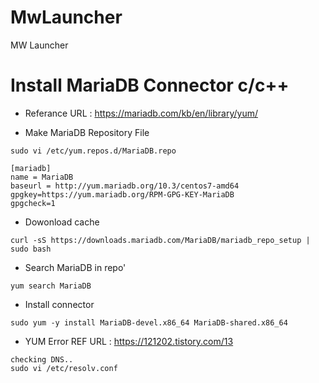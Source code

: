# MwLauncher
MW Launcher

# Install MariaDB Connector c/c++

* Referance URL : https://mariadb.com/kb/en/library/yum/

* Make MariaDB Repository File
```
sudo vi /etc/yum.repos.d/MariaDB.repo 
```

```
[mariadb]
name = MariaDB
baseurl = http://yum.mariadb.org/10.3/centos7-amd64
gpgkey=https://yum.mariadb.org/RPM-GPG-KEY-MariaDB
gpgcheck=1
```

* Dowonload cache
```
curl -sS https://downloads.mariadb.com/MariaDB/mariadb_repo_setup | sudo bash
```

* Search MariaDB in repo'
```
yum search MariaDB
```

* Install connector
```
sudo yum -y install MariaDB-devel.x86_64 MariaDB-shared.x86_64
```

* YUM Error REF URL : https://121202.tistory.com/13
```
checking DNS..
sudo vi /etc/resolv.conf
```

